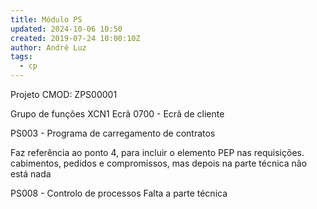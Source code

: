 ```yaml
---
title: Módulo PS
updated: 2024-10-06 10:50
created: 2019-07-24 10:00:10Z
author: André Luz
tags:
  - cp
---
```


Projeto CMOD: ZPS00001

Grupo de funções XCN1
Ecrã 0700 - Ecrã de cliente

PS003 - Programa de carregamento de contratos

Faz referência ao ponto 4, para incluir o elemento PEP nas requisições. cabimentos, pedidos e compromissos, mas depois na parte técnica não está nada

PS008 - Controlo de processos
Falta a parte técnica